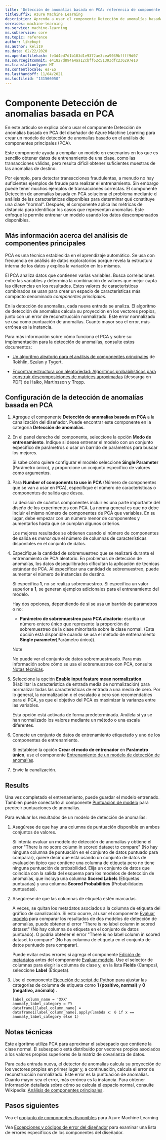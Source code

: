 ```yaml
---
title: 'Detección de anomalías basada en PCA: referencia de componente'
titleSuffix: Azure Machine Learning
description: Aprenda a usar el componente Detección de anomalías basada en PCA para crear un modelo de detección de anomalías basado en el análisis de componentes principales (PCA).
services: machine-learning
ms.service: machine-learning
ms.subservice: core
ms.topic: reference
author: likebupt
ms.author: keli19
ms.date: 02/22/2020
ms.openlocfilehash: fe3d4ed7d1b103d1e9372ae3cea9039bffff9d07
ms.sourcegitcommit: e41827d894a4aa12cbff62c51393dfc236297e10
ms.translationtype: HT
ms.contentlocale: es-ES
ms.lasthandoff: 11/04/2021
ms.locfileid: "131566050"
---
```

# <a name="pca-based-anomaly-detection-component"></a>Componente Detección de anomalías basada en PCA

En este artículo se explica cómo usar el componente Detección de anomalías basada en PCA del diseñador de Azure Machine Learning para crear un modelo de detección de anomalías basado en el análisis de componentes principales (PCA).

Este componente ayuda a compilar un modelo en escenarios en los que es sencillo obtener datos de entrenamiento de una clase, como las transacciones válidas, pero resulta difícil obtener suficientes muestras de las anomalías de destino. 

Por ejemplo, para detectar transacciones fraudulentas, a menudo no hay suficientes ejemplos de fraude para realizar el entrenamiento. Sin embargo puede tener muchos ejemplos de transacciones correctas. El componente Detección de anomalías basada en PCA soluciona el problema mediante el análisis de las características disponibles para determinar qué constituye una clase "normal". Después, el componente aplica las métricas de distancia para identificar los casos que representan anomalías. Este enfoque le permite entrenar un modelo usando los datos descompensados disponibles.

## <a name="more-about-principal-component-analysis"></a>Más información acerca del análisis de componentes principales

PCA es una técnica establecida en el aprendizaje automático. Se usa con frecuencia en análisis de datos exploratorios porque revela la estructura interna de los datos y explica la variación en los mismos.

El PCA analiza datos que contienen varias variables. Busca correlaciones entre las variables y determina la combinación de valores que mejor capta las diferencias en los resultados. Estos valores de características combinados se usan para crear un espacio de características más compacto denominado *componentes principales*.

En la detección de anomalías, cada nueva entrada se analiza. El algoritmo de detección de anomalías calcula su proyección en los vectores propios, junto con un error de reconstrucción normalizado. Este error normalizado se usa como puntuación de anomalías. Cuanto mayor sea el error, más errónea es la instancia.

Para más información sobre cómo funciona el PCA y sobre su implementación para la detección de anomalías, consulte estos documentos:

- [Un algoritmo aleatorio para el análisis de componentes principales](https://arxiv.org/abs/0809.2274) de Rokhlin, Szalan y Tygert.

- [Encontrar estructura con aleatoriedad: Algoritmos probabilísticos para construir descomposiciones de matrices aproximadas](http://users.cms.caltech.edu/~jtropp/papers/HMT11-Finding-Structure-SIREV.pdf) (descarga en PDF) de Halko, Martinsson y Tropp.

## <a name="how-to-configure-pca-based-anomaly-detection"></a>Configuración de la detección de anomalías basada en PCA

1. Agregue el componente **Detección de anomalías basada en PCA** a la canalización del diseñador. Puede encontrar este componente en la categoría **Detección de anomalías**.

2. En el panel derecho del componente, seleccione la opción **Modo de entrenamiento**. Indique si desea entrenar el modelo con un conjunto específico de parámetros o usar un barrido de parámetros para buscar los mejores.

    Si sabe cómo quiere configurar el modelo seleccione **Single Parameter** (Parámetro único), y proporcione un conjunto específico de valores como argumentos.

3. Para **Number of components to use in PCA** (Número de componentes que se van a usar en PCA), especifique el número de características o componentes de salida que desea.

    La decisión de cuántos componentes incluir es una parte importante del diseño de los experimentos con PCA. La norma general es que no debe incluir el mismo número de componentes de PCA que variables. En su lugar, debe empezar con un número menor de componentes y aumentarlos hasta que se cumplan algunos criterios.

    Los mejores resultados se obtienen cuando el número de componentes de salida es *menor que* el número de columnas de características disponibles en el conjunto de datos.

4. Especifique la cantidad de sobremuestreo que se realizará durante el entrenamiento de PCA aleatorio. En problemas de detección de anomalías, los datos desequilibrados dificultan la aplicación de técnicas estándar de PCA. Al especificar una cantidad de sobremuestreo, puede aumentar el número de instancias de destino.

    Si especifica **1**, no se realiza sobremuestreo. Si especifica un valor superior a **1**, se generan ejemplos adicionales para el entrenamiento del modelo.

    Hay dos opciones, dependiendo de si se usa un barrido de parámetros o no:

    - **Parámetro de sobremuestreo para PCA aleatorio**: escriba un número entero único que represente la proporción de sobremuestreo de la clase minoritaria sobre la clase normal. (Esta opción está disponible cuando se usa el método de entrenamiento **Single parameter**[Parámetro único]).

    > [!NOTE]
    > No puede ver el conjunto de datos sobremuestreado. Para más información sobre cómo se usa el sobremuestreo con PCA, consulte [Notas técnicas](#technical-notes).

5. Seleccione la opción **Enable input feature mean normalization** (Habilitar la característica de entrada media de normalización) para normalizar todas las características de entrada a una media de cero. Por lo general, la normalización o el escalado a cero son recomendables para el PCA, ya que el objetivo del PCA es maximizar la varianza entre las variables.

    Esta opción está activada de forma predeterminada. Anúlela si ya se han normalizado los valores mediante un método o una escala diferentes.

6. Conecte un conjunto de datos de entrenamiento etiquetado y uno de los componentes de entrenamiento.

   Si establece la opción **Crear el modo de entrenador** en **Parámetro único**, use el componente [Entrenamiento de un modelo de detección de anomalías](train-anomaly-detection-model.md).

7. Envíe la canalización.

## <a name="results"></a>Results

Una vez completado el entrenamiento, puede guardar el modelo entrenado. También puede conectarlo al componente [Puntuación de modelo](score-model.md) para predecir puntuaciones de anomalías.

Para evaluar los resultados de un modelo de detección de anomalías:

1. Asegúrese de que hay una columna de puntuación disponible en ambos conjuntos de valores.

    Si intenta evaluar un modelo de detección de anomalías y obtiene el error "There is no score column in scored dataset to compare" (No hay ninguna columna de puntuación en el conjunto de datos puntuado para comparar), quiere decir que está usando un conjunto de datos de evaluación típico que contiene una columna de etiqueta pero no tiene ninguna puntuación de probabilidad. Elija un conjunto de datos que coincida con la salida del esquema para los modelos de detección de anomalías, que incluya una columna **Scored Labels** (Etiquetas puntuadas) y una columna **Scored Probabilities** (Probabilidades puntuadas).

2. Asegúrese de que las columnas de etiqueta estén marcadas.

    A veces, se quitan los metadatos asociados a la columna de etiqueta del gráfico de canalización. Si esto ocurre, al usar el componente [Evaluar modelo](evaluate-model.md) para comparar los resultados de dos modelos de detección de anomalías, puede obtener el error "There is no label column in scored dataset" (No hay columna de etiqueta en el conjunto de datos puntuado). O podría obtener el error "There is no label column in scored dataset to compare" (No hay columna de etiqueta en el conjunto de datos puntuado para comparar).

    Puede evitar estos errores si agrega el componente [Edición de metadatos](edit-metadata.md) antes del componente [Evaluar modelo](evaluate-model.md). Use el selector de columnas para elegir la columna de clase y, en la lista **Fields** (Campos), seleccione **Label** (Etiqueta).

3. Use el componente [Ejecución de script de Python](execute-python-script.md) para ajustar las categorías de columna de etiqueta como **1 (positivo, normal)** y **0 (negativo, anómalo)** .

    ````
    label_column_name = 'XXX'
    anomaly_label_category = YY
    dataframe1[label_column_name] = dataframe1[label_column_name].apply(lambda x: 0 if x == anomaly_label_category else 1)
    ````

    
## <a name="technical-notes"></a>Notas técnicas

Este algoritmo utiliza PCA para aproximar el subespacio que contiene la clase normal. El subespacio está distribuido por vectores propios asociados a los valores propios superiores de la matriz de covarianza de datos. 

Para cada entrada nueva, el detector de anomalías calcula su proyección de los vectores propios en primer lugar y, a continuación, calcula el error de reconstrucción normalizado. Este error es la puntuación de anomalías. Cuanto mayor sea el error, más errónea es la instancia. Para obtener información detallada sobre cómo se calcula el espacio normal, consulte Wikipedia: [Análisis de componentes principales](https://wikipedia.org/wiki/Principal_component_analysis). 


## <a name="next-steps"></a>Pasos siguientes

Vea el [conjunto de componentes disponibles](component-reference.md) para Azure Machine Learning. 

Vea [Excepciones y códigos de error del diseñador](designer-error-codes.md) para examinar una lista de errores específicos de los componentes del diseñador.